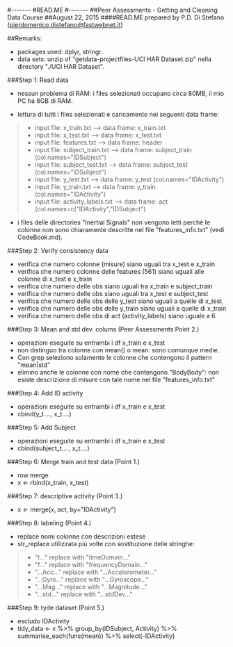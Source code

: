 #-------
#READ.ME
#-------
##Peer Assessments - Getting and Cleaning Data Course
##August 22, 2015
####READ.ME prepared by P.D. Di Stefano (pierdomenico.distefano@fastwebnet.it)

##Remarks: 
* packages used:  dplyr, stringr.
* data sets: unzip of "getdata-projectfiles-UCI HAR Dataset.zip" nella directory "./UCI HAR Dataset". 


###Step 1: Read data
* nessun problema di RAM: i files selezionati occupano circa 80MB, il mio PC ha 8GB di RAM.

* lettura di tutti i files selezionati e caricamento nei seguenti data frame:
>*  input file: x_train.txt           --> data frame: x_train.txt
>*  input file: x_test.txt            --> data frame: x_test.txt
>*  input file: features.txt          --> data frame: header
>*  input file: subject_train.txt     --> data frame: subject_train (col.names="IDSubject")  
>*  input file: subject_test.txt      --> data frame: subject_test (col.names="IDSubject")
>*  input file: y_test.txt            --> data frame: y_test (col.names="IDActivity")  
>*  input file: y_train.txt           --> data frame: y_train (col.names="IDActivity")
>*  input file: activity_labels.txt   --> data frame: act (col.names=c("IDActivity","IDSubject")

*  i files delle directories "Inertial Signals" non vengono letti perchè le colonne non sono 
 chiaramente descritte nel file "features_info.txt" (vedi CodeBook.md). 

###Step 2: Verify consistency data
* verifica che numero colonne (misure) siano uguali tra x_test e x_train
* verifica che numero colonne delle features (561) siano uguali alle colonne di x_test e x_train 
* verifica che numero delle obs siano uguali tra x_train e subject_train 
* verifica che numero delle obs siano uguali tra x_test e subject_test
* verifica che numero delle obs delle y_test siano uguali a quelle di x_test
* verifica che numero delle obs delle y_train siano uguali a quelle di x_train
* verifica che numero delle obs di act (activity_labels) siano uguale a 6.  


###Step 3: Mean and std dev. colums (Peer Assessments Point 2.)
* operazioni eseguite su entrambi i df x_train e x_test
* non distinguo tra colonne con mean() o mean: sono comunque medie.
* Con grep seleziono solamente le colonne che contengono il pattern "mean|std"
* elimino anche le colonne con nome che contengono "BodyBody": non esiste descrizione di misure
  con tale nome nel file "features_info.txt"  

###Step 4:  Add ID activity
* operazioni eseguite su entrambi i df x_train e x_test
* cbind(y_t...., x_t....)

###Step 5:  Add Subject
* operazioni eseguite su entrambi i df x_train e x_test
* cbind(subject_t...., x_t....) 

###Step 6: Merge train and test data (Point 1.)
* row merge
* x <- rbind(x_train, x_test)
 
###Step 7: descriptive activity (Point 3.)
* x <- merge(x, act, by="IDActivity")
 
###Step 8: labeling (Point 4.)
* replace nomi colonne con descrizioni estese
* str_replace utilizzata più volte con sostituzione delle stringhe:
>* "t..."       replace with  "timeDomain..." 
>* "f..."       replace with  "frequencyDomain..."
>* "...Acc..."  replace with  "...Accelerometer..."  
>* "...Gyro..." replace with  "...Gyroscope..."
>* "...Mag..."  replace with  "...Magnitude..."
>* "...std..."  replace with  "...stdDev..."      
                            
###Step 9: tyde dataset (Point 5.)
* escludo IDActivity
* tidy_data <- x %>% group_by(IDSubject, Activity) %>% summarise_each(funs(mean)) %>% select(-IDActivity)
